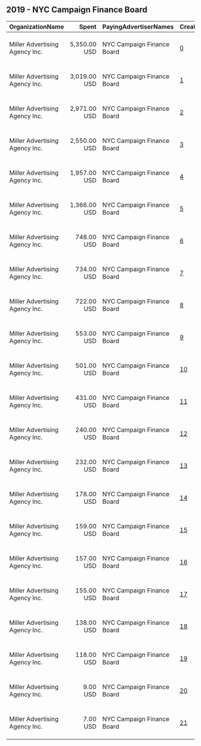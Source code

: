 ## 2019 - NYC Campaign Finance Board 
|OrganizationName|Spent|PayingAdvertiserNames|CreativeUrls|Impressions|Genders|AgeBrackets|CountryCodes|BillingAddresses|CandidateBallotInformation|
|:---|---:|:---|:---|---:|:---|:---|:---|:---|:---|
|Miller Advertising Agency  Inc.|5,350.00 USD|NYC Campaign Finance Board|[0](https://www.snap.com/political-ads/asset/e1d073c913ac4ece12829f117d3433b0ce21dc057153d521b921db7f471d8a5e?mediaType=jpg)|1,662,128||18+|united states|"909 Third Avenue, 15th Floor,New York,10022,US"||
|Miller Advertising Agency  Inc.|3,019.00 USD|NYC Campaign Finance Board|[1](https://www.snap.com/political-ads/asset/bcbca56cf0820adeb55e870fe839bd34343153ccd4e605998e497a9ee19e07bb?mediaType=jpg)|972,935||18+|united states|"909 Third Avenue, 15th Floor,New York,10022,US"||
|Miller Advertising Agency  Inc.|2,971.00 USD|NYC Campaign Finance Board|[2](https://www.snap.com/political-ads/asset/795fdf98d01d8da24d0a8ddc079269beffb9fb0320d2876b672ebc02c69d4828?mediaType=jpg)|955,121||18+|united states|"909 Third Avenue, 15th Floor,New York,10022,US"||
|Miller Advertising Agency  Inc.|2,550.00 USD|NYC Campaign Finance Board|[3](https://www.snap.com/political-ads/asset/6bf5b6e39f23413c778131a2b7684bfaf046aaef19c5e35c6bedc87fabb3f3d1?mediaType=jpg)|907,040||18-30|united states|"909 Third Avenue, 15th Floor,New York,10022,US"||
|Miller Advertising Agency  Inc.|1,957.00 USD|NYC Campaign Finance Board|[4](https://www.snap.com/political-ads/asset/18fb52083addfea3f3f62425777f1e769300cd441aee70b34bb5c9627136dff1?mediaType=jpg)|811,380||18+|united states|"909 Third Avenue, 15th Floor,New York,10022,US"||
|Miller Advertising Agency  Inc.|1,366.00 USD|NYC Campaign Finance Board|[5](https://www.snap.com/political-ads/asset/347744fd019d4e20f200d478fd7dd867702917427636f868c955591817bc129d?mediaType=jpg)|223,838||18+|united states|"909 Third Avenue, 15th Floor,New York,10022,US"||
|Miller Advertising Agency  Inc.|748.00 USD|NYC Campaign Finance Board|[6](https://www.snap.com/political-ads/asset/fdad17556a3c7d4b285fc542db4b88f7d852a04da3d624568335402ad305bd89?mediaType=jpg)|311,914||18+|united states|"909 Third Avenue, 15th Floor,New York,10022,US"||
|Miller Advertising Agency  Inc.|734.00 USD|NYC Campaign Finance Board|[7](https://www.snap.com/political-ads/asset/8c53ffb5e189947f90157f96fbf8ffcf1e941adbd475b4930d46fbdef3ba0dee?mediaType=jpg)|306,540||18+|united states|"909 Third Avenue, 15th Floor,New York,10022,US"||
|Miller Advertising Agency  Inc.|722.00 USD|NYC Campaign Finance Board|[8](https://www.snap.com/political-ads/asset/72a455126777fd2c14c05f560c6222b58a902ca84a85e5655b382d43d256956d?mediaType=jpg)|301,870||18+|united states|"909 Third Avenue, 15th Floor,New York,10022,US"||
|Miller Advertising Agency  Inc.|553.00 USD|NYC Campaign Finance Board|[9](https://www.snap.com/political-ads/asset/cb976d9a00377f51e8f9f8a3dd69d5db23b5198ea3ad7b9999708b984d131bc8?mediaType=jpg)|206,031||18+|united states|"909 Third Avenue, 15th Floor,New York,10022,US"||
|Miller Advertising Agency  Inc.|501.00 USD|NYC Campaign Finance Board|[10](https://www.snap.com/political-ads/asset/90b4d41af1711c7704c33365dcd3e7f621df82e4d4448307ce421c567ea81b8d?mediaType=jpg)|97,137||18+|united states|"909 Third Avenue, 15th Floor,New York,10022,US"||
|Miller Advertising Agency  Inc.|431.00 USD|NYC Campaign Finance Board|[11](https://www.snap.com/political-ads/asset/a7dee0d668af2d3410a20c709bf92241a099f2d96616454262fce46631ad766f?mediaType=jpg)|162,082||18+|united states|"909 Third Avenue, 15th Floor,New York,10022,US"||
|Miller Advertising Agency  Inc.|240.00 USD|NYC Campaign Finance Board|[12](https://www.snap.com/political-ads/asset/90b4d41af1711c7704c33365dcd3e7f621df82e4d4448307ce421c567ea81b8d?mediaType=jpg)|91,072||18+|united states|"909 Third Avenue, 15th Floor,New York,10022,US"||
|Miller Advertising Agency  Inc.|232.00 USD|NYC Campaign Finance Board|[13](https://www.snap.com/political-ads/asset/a7dee0d668af2d3410a20c709bf92241a099f2d96616454262fce46631ad766f?mediaType=jpg)|53,473||18+|united states|"909 Third Avenue, 15th Floor,New York,10022,US"||
|Miller Advertising Agency  Inc.|178.00 USD|NYC Campaign Finance Board|[14](https://www.snap.com/political-ads/asset/347744fd019d4e20f200d478fd7dd867702917427636f868c955591817bc129d?mediaType=jpg)|67,767||18+|united states|"909 Third Avenue, 15th Floor,New York,10022,US"||
|Miller Advertising Agency  Inc.|159.00 USD|NYC Campaign Finance Board|[15](https://www.snap.com/political-ads/asset/96c7bd927c38ed666822d101ee64c15d59220816cf086c073925a53dff83e23e?mediaType=jpg)|35,071||18+|united states|"909 Third Avenue, 15th Floor,New York,10022,US"||
|Miller Advertising Agency  Inc.|157.00 USD|NYC Campaign Finance Board|[16](https://www.snap.com/political-ads/asset/6b2f16618614e0a21682df1aefe3cb293ce2c262f5e8fe9926fa30ba3f0da5c3?mediaType=jpg)|59,580||18+|united states|"909 Third Avenue, 15th Floor,New York,10022,US"||
|Miller Advertising Agency  Inc.|155.00 USD|NYC Campaign Finance Board|[17](https://www.snap.com/political-ads/asset/cb976d9a00377f51e8f9f8a3dd69d5db23b5198ea3ad7b9999708b984d131bc8?mediaType=jpg)|28,144||18+|united states|"909 Third Avenue, 15th Floor,New York,10022,US"||
|Miller Advertising Agency  Inc.|138.00 USD|NYC Campaign Finance Board|[18](https://www.snap.com/political-ads/asset/96c7bd927c38ed666822d101ee64c15d59220816cf086c073925a53dff83e23e?mediaType=jpg)|52,800||18+|united states|"909 Third Avenue, 15th Floor,New York,10022,US"||
|Miller Advertising Agency  Inc.|118.00 USD|NYC Campaign Finance Board|[19](https://www.snap.com/political-ads/asset/6b2f16618614e0a21682df1aefe3cb293ce2c262f5e8fe9926fa30ba3f0da5c3?mediaType=jpg)|22,026||18+|united states|"909 Third Avenue, 15th Floor,New York,10022,US"||
|Miller Advertising Agency  Inc.|9.00 USD|NYC Campaign Finance Board|[20](https://www.snap.com/political-ads/asset/0134f3a5162db7d2008917205101d13d63f76acf4734744de0ee3e4b92575863?mediaType=jpg)|1,267||18+|united states|"909 Third Avenue, 15th Floor,New York,10022,US"||
|Miller Advertising Agency  Inc.|7.00 USD|NYC Campaign Finance Board|[21](https://www.snap.com/political-ads/asset/d5deeffcf4a743aac2189776267ab2532c4f411be541c382073b5f423ef230ac?mediaType=jpg)|1,300||18+|united states|"909 Third Avenue, 15th Floor,New York,10022,US"||
